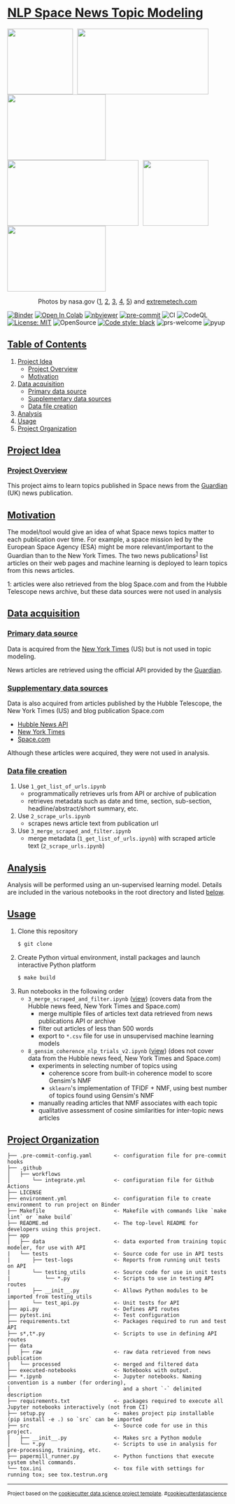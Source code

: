 # [NLP Space News Topic Modeling](#nlp-space-news-topic-modeling)

<img src="https://www.nasa.gov/sites/default/files/thumbnails/image/nh-pluto-charon-v2-10-1-15.jpg" width="150" height="150" style="margin-right: 10px;"/><img src="https://www.nasa.gov/sites/default/files/thumbnails/image/pia02406.jpg" width="300" height="150" style="margin-right: 10px;"/><img src="https://www.nasa.gov/sites/default/files/thumbnails/image/iss056e201248.jpg" width="225" height="150" style="margin-right: 10px;"/><img src="https://www.nasa.gov/sites/default/files/thumbnails/image/tess_tde_still_print_0.jpg" width="300" height="150" style="margin-right: 10px;"/><img src="https://www.extremetech.com/wp-content/uploads/2015/01/Beagle2-Artist-348x196.jpg" width="150" height="150" style="margin-right: 10px;"/><img src="https://science.nasa.gov/science-red/s3fs-public/mnt/medialibrary/2008/10/10/10oct_lhc_resources/tunnel_med.jpg" width="225" height="150" style="margin-right: 10px;"/>

<div style="text-align:center"><span>Photos by nasa.gov (<a href="https://www.nasa.gov/sites/default/files/thumbnails/image/nh-pluto-charon-v2-10-1-15.jpg">1</a>, <a href="https://www.nasa.gov/sites/default/files/thumbnails/image/pia02406.jpg">2</a>, <a href="https://www.nasa.gov/sites/default/files/thumbnails/image/iss056e201248.jpg">3</a>, <a href="https://www.nasa.gov/sites/default/files/thumbnails/image/tess_tde_still_print_0.jpg">4</a>, <a href="https://science.nasa.gov/science-red/s3fs-public/mnt/medialibrary/2008/10/10/10oct_lhc_resources/tunnel_med.jpg">5</a>) and <a href="https://www.extremetech.com/extreme/197673-nasa-and-the-esa-confirm-that-the-lost-beagle-2-orbiter-has-been-found-on-mars">extremetech.com</a></div>

[![Binder](https://mybinder.org/badge_logo.svg)](https://mybinder.org/v2/gh/edesz/nlp-space-news-topic-modeling/master?urlpath=lab)
[![Open In Colab](https://colab.research.google.com/assets/colab-badge.svg)](https://colab.research.google.com/github/nlp-space-news-topic-modeling/master/4_nlp_trials.ipynb)
[![nbviewer](https://raw.githubusercontent.com/jupyter/design/master/logos/Badges/nbviewer_badge.svg)](https://nbviewer.jupyter.org/github/edesz/nlp-space-news-topic-modeling/tree/master/)
[![pre-commit](https://img.shields.io/badge/pre--commit-enabled-brightgreen?logo=pre-commit&logoColor=white)](https://pre-commit.com/)
![CI](https://github.com/edesz/nlp-space-news-topic-modeling/workflows/CI/badge.svg)
![CodeQL](https://github.com/edesz/nlp-space-news-topic-modeling/workflows/CodeQL/badge.svg)
[![License: MIT](https://img.shields.io/badge/License-MIT-brightgreen.svg)](https://opensource.org/licenses/mit)
![OpenSource](https://badgen.net/badge/Open%20Source%20%3F/Yes%21/blue?icon=github)
[![Code style: black](https://img.shields.io/badge/code%20style-black-000000.svg)](https://github.com/ambv/black)
![prs-welcome](https://img.shields.io/badge/PRs-welcome-brightgreen.svg?style=flat-square)
![pyup](https://pyup.io/repos/github/edesz/nlp-space-news-topic-modeling/shield.svg)

## [Table of Contents](#table-of-contents)
1. [Project Idea](#project-idea)
   * [Project Overview](#project-overview)
   * [Motivation](#motivation)
2. [Data acquisition](#data-acquisition)
   * [Primary data source](#primary-data-source)
   * [Supplementary data sources](#supplementary-data-sources)
   * [Data file creation](#data-file-creation)
3. [Analysis](#analysis)
4. [Usage](#usage)
5. [Project Organization](#project-organization)

## [Project Idea](#project-idea)

### [Project Overview](#project-overview)
This project aims to learn topics published in Space news from the [Guardian](https://www.theguardian.com/science) (UK) news publication.

## [Motivation](#motivation)
The model/tool would give an idea of what Space news topics matter to each publication over time. For example, a space mission led by the European Space Agency (ESA) might be more relevant/important to the Guardian than to the New York Times. The two news publications<sup>[1](#myfootnote1)</sup> list articles on their web pages and machine learning is deployed to learn topics from this news articles.

<a name="myfootnote1">1</a>: articles were also retrieved from the blog Space.com and from the Hubble Telescope news archive, but these data sources were not used in analysis

## [Data acquisition](#data-acquisition)
### [Primary data source](#primary-data-source)
Data is acquired from the [New York Times](https://www.nytimes.com/section/science/space) (US) but is not used in topic modeling.

News articles are retrieved using the official API provided by the [Guardian](https://open-platform.theguardian.com/).

### [Supplementary data sources](#supplementary-data-sources)
Data is also acquired from articles published by the Hubble Telescope, the New York Times (US) and blog publication Space.com
- [Hubble News API](http://hubblesite.org/api/documentation)
- [New York Times](https://developer.nytimes.com/)
- [Space.com](https://www.space.com/)

Although these articles were acquired, they were not used in analysis.

### [Data file creation](#data-file-creation)
1. Use `1_get_list_of_urls.ipynb`
   - programmatically retrieves urls from API or archive of publication
   - retrieves metadata such as date and time, section, sub-section, headline/abstract/short summary, etc.
2. Use `2_scrape_urls.ipynb`
   - scrapes news article text from publication url
3. Use `3_merge_scraped_and_filter.ipynb`
   - merge metadata (`1_get_list_of_urls.ipynb`) with scraped article text (`2_scrape_urls.ipynb`)

## [Analysis](#anlysis)
Analysis will be performed using an un-supervised learning model. Details are included in the various notebooks in the root directory and listed [below](#usage).

## [Usage](#usage)
1. Clone this repository
   ```bash
   $ git clone
   ```
2. Create Python virtual environment, install packages and launch interactive Python platform
   ```bash
   $ make build
   ```
3. Run notebooks in the following order
   - `3_merge_scraped_and_filter.ipynb` ([view](https://nbviewer.jupyter.org/github/edesz/nlp-space-news-tpoic-modeling/blob/master/3_merge_scraped_and_filter.ipynb)) (covers data from the Hubble news feed, New York Times and Space.com)
     - merge multiple files of articles text data retrieved from news publications API or archive
     - filter out articles of less than 500 words
     - export to `*.csv` file for use in unsupervised machine learning models
   - `8_gensim_coherence_nlp_trials_v2.ipynb` ([view](https://nbviewer.jupyter.org/github/edesz/nlp-space-news-topic-modeling/blob/master/8_gensim_coherence_nlp_trials_v2.ipynb)) (does not cover data from the Hubble news feed, New York Times and Space.com)
     - experiments in selecting number of topics using
       - coherence score from built-in coherence model to score Gensim's NMF
       - `sklearn`'s implementation of TFIDF + NMF, using best number of topics found using Gensim's NMF
     - manually reading articles that NMF associates with each topic
     - qualitative assessment of cosine similarities for inter-topic news articles

## [Project Organization](#project-organization)

    ├── .pre-commit-config.yaml       <- configuration file for pre-commit hooks
    ├── .github
    │   ├── workflows
    │       └── integrate.yml         <- configuration file for Github Actions
    ├── LICENSE
    ├── environment.yml               <- configuration file to create environment to run project on Binder
    ├── Makefile                      <- Makefile with commands like `make lint` or `make build`
    ├── README.md                     <- The top-level README for developers using this project.
    ├── app
    │   ├── data                      <- data exported from training topic modeler, for use with API
    |   └── tests                     <- Source code for use in API tests
    |       ├── test-logs             <- Reports from running unit tests on API
    |       └── testing_utils         <- Source code for use in unit tests
    |           └── *.py              <- Scripts to use in testing API routes
    |       ├── __init__.py           <- Allows Python modules to be imported from testing_utils
    |       └── test_api.py           <- Unit tests for API
    ├── api.py                        <- Defines API routes
    ├── pytest.ini                    <- Test configuration
    ├── requirements.txt              <- Packages required to run and test API
    ├── s*,t*.py                      <- Scripts to use in defining API routes
    ├── data
    │   ├── raw                       <- raw data retrieved from news publication
    |   └── processed                 <- merged and filtered data
    ├── executed-notebooks            <- Notebooks with output.
    ├── *.ipynb                       <- Jupyter notebooks. Naming convention is a number (for ordering),
    │                                    and a short `-` delimited description
    ├── requirements.txt              <- packages required to execute all Jupyter notebooks interactively (not from CI)
    ├── setup.py                      <- makes project pip installable (pip install -e .) so `src` can be imported
    ├── src                           <- Source code for use in this project.
    │   ├── __init__.py               <- Makes src a Python module
    │   └── *.py                      <- Scripts to use in analysis for pre-processing, training, etc.
    ├── papermill_runner.py           <- Python functions that execute system shell commands.
    └── tox.ini                       <- tox file with settings for running tox; see tox.testrun.org

--------

<p><small>Project based on the <a target="_blank" href="https://drivendata.github.io/cookiecutter-data-science/">cookiecutter data science project template</a>. #<a target="_blank" href="https://asciinema.org/a/244658">cookiecutterdatascience</a></small></p>
